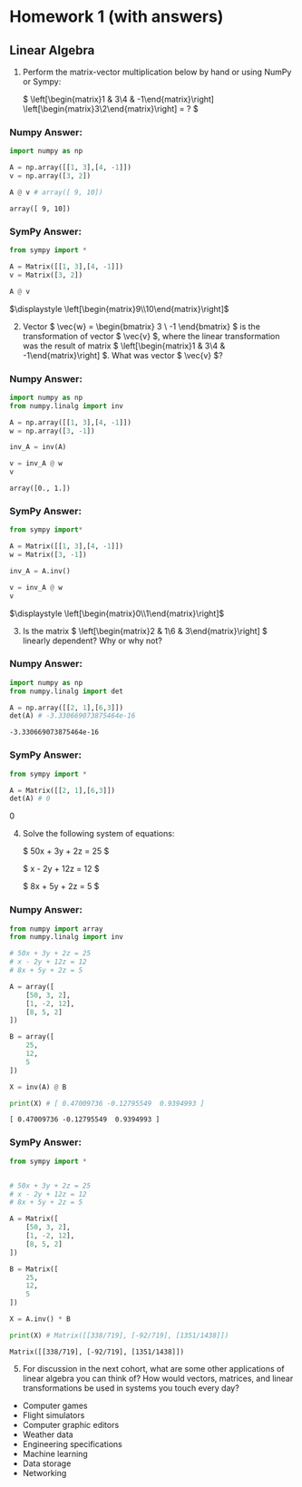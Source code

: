 # Homework 1 (with answers)
## Linear Algebra

1. Perform the matrix-vector multiplication below by hand or using NumPy or Sympy:
    
    $
    \left[\begin{matrix}1 & 3\\4 & -1\end{matrix}\right] \left[\begin{matrix}3\\2\end{matrix}\right]  = ?
    $
   

### Numpy Answer: 


```python
import numpy as np 

A = np.array([[1, 3],[4, -1]]) 
v = np.array([3, 2])

A @ v # array([ 9, 10])
```




    array([ 9, 10])



### SymPy Answer: 


```python
from sympy import * 

A = Matrix([[1, 3],[4, -1]]) 
v = Matrix([3, 2])

A @ v
```




$\displaystyle \left[\begin{matrix}9\\10\end{matrix}\right]$



2. Vector $ \vec{w} = \begin{bmatrix} 3 \\ -1 \end{bmatrix} $ is the transformation of vector $ \vec{v} $, where the linear transformation was the result of matrix $ \left[\begin{matrix}1 & 3\\4 & -1\end{matrix}\right] $. What was vector $ \vec{v} $?



### Numpy Answer: 


```python
import numpy as np 
from numpy.linalg import inv 

A = np.array([[1, 3],[4, -1]])
w = np.array([3, -1])

inv_A = inv(A)

v = inv_A @ w 
v 
```




    array([0., 1.])



### SymPy Answer: 


```python
from sympy import*  

A = Matrix([[1, 3],[4, -1]])
w = Matrix([3, -1])

inv_A = A.inv()

v = inv_A @ w 
v 
```




$\displaystyle \left[\begin{matrix}0\\1\end{matrix}\right]$



3. Is the matrix $ \left[\begin{matrix}2 & 1\\6 & 3\end{matrix}\right] $ linearly dependent? Why or why not?


### Numpy Answer: 


```python
import numpy as np 
from numpy.linalg import det 

A = np.array([[2, 1],[6,3]])
det(A) # -3.330669073875464e-16
```




    -3.330669073875464e-16



### SymPy Answer: 


```python
from sympy import * 

A = Matrix([[2, 1],[6,3]])
det(A) # 0 
```




$\displaystyle 0$




4. Solve the following system of equations:

   $
   50x + 3y + 2z = 25
   $

   $
   x - 2y + 12z = 12
   $

   $
   8x + 5y + 2z = 5
   $

### Numpy Answer: 


```python
from numpy import array
from numpy.linalg import inv

# 50x + 3y + 2z = 25
# x - 2y + 12z = 12
# 8x + 5y + 2z = 5

A = array([
    [50, 3, 2],
    [1, -2, 12],
    [8, 5, 2]
])

B = array([
    25,
    12,
    5
])

X = inv(A) @ B 

print(X) # [ 0.47009736 -0.12795549  0.9394993 ]
```

    [ 0.47009736 -0.12795549  0.9394993 ]


### SymPy Answer: 


```python
from sympy import *


# 50x + 3y + 2z = 25
# x - 2y + 12z = 12
# 8x + 5y + 2z = 5

A = Matrix([
    [50, 3, 2],
    [1, -2, 12],
    [8, 5, 2]
])

B = Matrix([
    25,
    12,
    5
])

X = A.inv() * B

print(X) # Matrix([[338/719], [-92/719], [1351/1438]])
```

    Matrix([[338/719], [-92/719], [1351/1438]])


5. For discussion in the next cohort, what are some other applications of linear algebra you can think of? How would vectors, matrices, and linear transformations be used in systems you touch every day?

* Computer games
* Flight simulators
* Computer graphic editors
* Weather data
* Engineering specifications
* Machine learning
* Data storage
* Networking 
